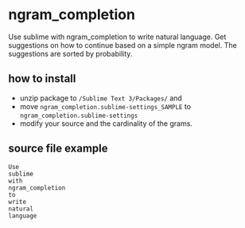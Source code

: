 # ngram_completion
Use sublime with ngram_completion to write natural language. Get suggestions on how to continue based on a simple ngram model.
The suggestions are sorted by probability.

## how to install
* unzip package to `/Sublime Text 3/Packages/` and
* move `ngram_completion.sublime-settings_SAMPLE` to `ngram_completion.sublime-settings` 
* modify your source and the cardinality of the grams.

## source file example

    Use
    sublime
    with
    ngram_completion
    to
    write
    natural
    language
